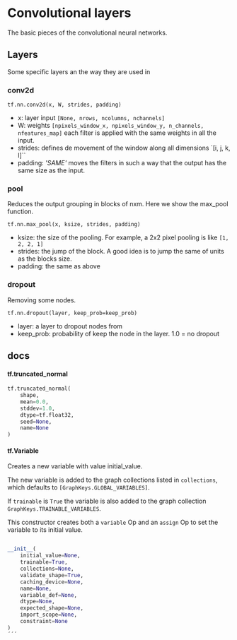 
# Convolutional layers

The basic pieces of the convolutional neural networks.

## Layers

Some specific layers an the way they are used in

### conv2d

`tf.nn.conv2d(x, W, strides, padding)`

  * x: layer input `[None, nrows, ncolumns, nchannels]`
  * W: weights `[npixels_window_x, npixels_window_y, n_channels, nfeatures_map]`
        each filter is applied with the same weights in all the input.
  * strides: defines de movement of the window along all dimensions `[i, j, k, l]``
  * padding: _'SAME'_ moves the filters in such a way that the output has the same size as the input.

### pool

Reduces the output grouping in blocks of nxm. Here we show the max_pool function.

`tf.nn.max_pool(x, ksize, strides, padding)`

  * ksize: the size of the pooling. For example, a 2x2 pixel pooling is like `[1, 2, 2, 1]`
  * strides: the jump of the block. A good idea is to jump the same of units as the blocks size.
  * padding: the same as above

### dropout

Removing some nodes.

`tf.nn.dropout(layer, keep_prob=keep_prob)`

  * layer: a layer to dropout nodes from
  * keep_prob: probability of keep the node in the layer. 1.0 = no dropout

## docs

#### tf.truncated_normal

```python
tf.truncated_normal(
    shape,
    mean=0.0,
    stddev=1.0,
    dtype=tf.float32,
    seed=None,
    name=None
)
```

#### tf.Variable

Creates a new variable with value initial_value.

The new variable is added to the graph collections listed in `collections`, which defaults to `[GraphKeys.GLOBAL_VARIABLES]`.

If `trainable` is `True` the variable is also added to the graph collection `GraphKeys.TRAINABLE_VARIABLES`.

This constructor creates both a `variable` Op and an `assign` Op to set the variable to its initial value.

```python

__init__(
    initial_value=None,
    trainable=True,
    collections=None,
    validate_shape=True,
    caching_device=None,
    name=None,
    variable_def=None,
    dtype=None,
    expected_shape=None,
    import_scope=None,
    constraint=None
)
´´´
